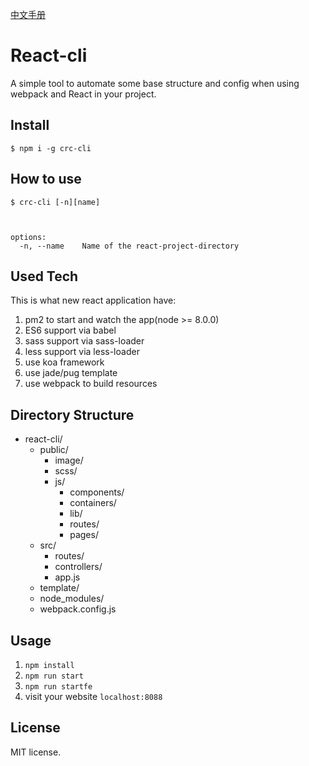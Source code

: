 [中文手册](./zh/README.md)
# React-cli
A simple tool to automate some base structure and config when using webpack and React in your project.

## Install
`$ npm i -g crc-cli`

## How to use
```
$ crc-cli [-n][name]



options:
  -n, --name    Name of the react-project-directory
```



## Used Tech
This is what new react application have:
1. pm2 to start and watch the app(node >= 8.0.0)
2. ES6 support via babel
3. sass support via sass-loader
4. less support via less-loader
5. use koa framework
6. use jade/pug template
7. use webpack to build resources

## Directory Structure
* react-cli/
  * public/
    * image/
    * scss/
    * js/
      * components/
      * containers/
      * lib/
      * routes/
      * pages/
  * src/
    * routes/
    * controllers/
    * app.js
  * template/
  * node_modules/
  * webpack.config.js
## Usage
1. `npm install`
2. `npm run start`
3. `npm run startfe`
4. visit your website `localhost:8088`

## License
MIT license.